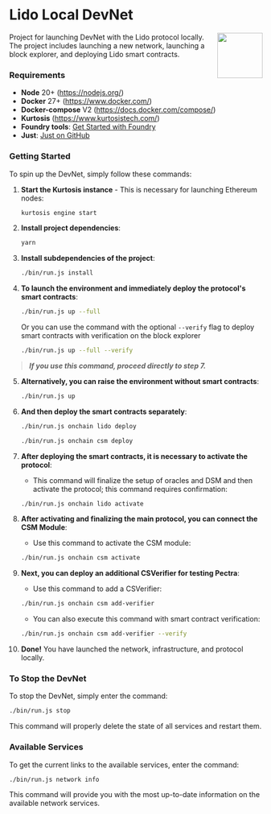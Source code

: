 # Lido Local DevNet

<img src="https://docs.lido.fi/img/logo.svg" height="90px" align="right" width="90px">

Project for launching DevNet with the Lido protocol locally. The project includes launching a new network, launching a block explorer, and deploying Lido smart contracts.

### Requirements

- **Node** 20+ (https://nodejs.org/)
- **Docker** 27+ (https://www.docker.com/)
- **Docker-compose** V2 (https://docs.docker.com/compose/)
- **Kurtosis** (https://www.kurtosistech.com/)
- **Foundry tools**: [Get Started with Foundry](https://book.getfoundry.sh/getting-started/installation)
- **Just**: [Just on GitHub](https://github.com/casey/just)

### Getting Started

To spin up the DevNet, simply follow these commands:

1. **Start the Kurtosis instance** - This is necessary for launching Ethereum nodes:
   ```sh
   kurtosis engine start
   ```

2. **Install project dependencies**:
   ```sh
   yarn
   ```

3. **Install subdependencies of the project**:
   ```sh
   ./bin/run.js install
   ```

4. **To launch the environment and immediately deploy the protocol's smart contracts**:
   ```sh
   ./bin/run.js up --full
   ```
   Or you can use the command with the optional `--verify` flag to deploy smart contracts with verification on the block explorer
   ```sh
   ./bin/run.js up --full --verify
   ```
> ***If you use this command, proceed directly to step 7.***
5. **Alternatively, you can raise the environment without smart contracts**:
   ```sh
   ./bin/run.js up
   ```

6. **And then deploy the smart contracts separately**:
   ```sh
   ./bin/run.js onchain lido deploy
   ```
    ```sh
   ./bin/run.js onchain csm deploy
   ```

7. **After deploying the smart contracts, it is necessary to activate the protocol**:
   - This command will finalize the setup of oracles and DSM and then activate the protocol; this command requires confirmation:
   ```sh
   ./bin/run.js onchain lido activate
   ```
8. **After activating and finalizing the main protocol, you can connect the CSM Module**:
   - Use this command to activate the CSM module:
   ```sh
   ./bin/run.js onchain csm activate
   ```
9. **Next, you can deploy an additional CSVerifier for testing Pectra**:
   - Use this command to add a CSVerifier:
   ```sh
   ./bin/run.js onchain csm add-verifier
   ```
   - You can also execute this command with smart contract verification:
   ```sh
   ./bin/run.js onchain csm add-verifier --verify
   ```

10. **Done!** You have launched the network, infrastructure, and protocol locally.

### To Stop the DevNet

To stop the DevNet, simply enter the command:
```sh
./bin/run.js stop
```
This command will properly delete the state of all services and restart them.

### Available Services

To get the current links to the available services, enter the command:
```sh
./bin/run.js network info
```
This command will provide you with the most up-to-date information on the available network services.

